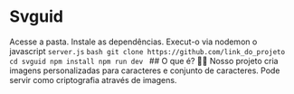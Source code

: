 # Svguid
 Acesse a pasta. Instale as dependências. Execut-o via nodemon o javascript `server.js`    ```bash git clone https://github.com/link_do_projeto cd svguid npm install npm run dev ```  ## O que é?  🧑‍💻  Nosso projeto cria imagens personalizadas para caracteres e conjunto de caracteres. Pode servir como criptografia através de imagens.
